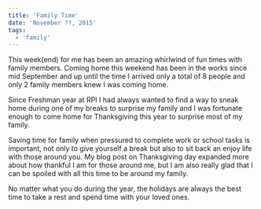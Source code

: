 ```yaml
---
title: 'Family Time'
date: 'November ??, 2015'
tags:
  - 'family'
---
```


This week(end) for me has been an amazing whirlwind of fun times with family
members. Coming home this weekend has been in the works since mid September and
up until the time I arrived only a total of 8 people and only 2 family members
knew I was coming home.

Since Freshman year at RPI I had always wanted to find a way to sneak home
during one of my breaks to surprise my family and I was fortunate enough to come
home for Thanksgiving this year to surprise most of my family.

Saving time for family when pressured to complete work or school tasks is
important, not only to give yourself a break but also to sit back an enjoy life
with those around you. My blog post on Thanksgiving day expanded more about how
thankful I am for those around me, but I am also really glad that I can be
spoiled with all this time to be around my family.

No matter what you do during the year, the holidays are always the best time to
take a rest and spend time with your loved ones.
